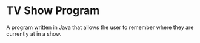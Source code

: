 # TV Show Program
A program written in Java that allows the user to remember where they are currently at in a show.
